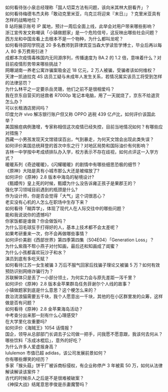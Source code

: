 如何看待张小泉总经理称「国人切菜方法有问题，该向米其林大厨看齐」？  
如何看待梅德韦杰夫称「敢动克里米亚，乌克兰将迎来『末日』」？克里米亚具有怎样的战略地位？  
B 站将展示账号 IP 属地，预计一周后全面上线，此举会对用户带来哪些影响？  
浙江宣传发文称嘲讽「小镇做题家」是一个危险信号，这反映出哪些社会问题？  
西方龙和中国龙看上去根本不是一个物种，为什么都叫龙呢？  
如何看待邵阳学院送 20 多名教师到菲律宾亚当森大学读哲学博士，毕业后再以每人 80 多万费用引进？  
成都本次疫情毒株国内无同源序列，传播速度为 BA.2 的 1.2 倍，意味着什么？对目前疫情形势带来哪些挑战？  
网曝湖南一养老公寓诈骗案吸金近 18 亿元，2 万人被骗，受骗者该如何维权？  
天津一凯迪拉克 4S 店员工疑与未成年人发生关系，若情况属实该员工将受到怎样的法律惩罚？  
为什么林平之一定要杀岳灵珊，他们之前不是很相爱吗？  
我在京东自营买的拯救者 R7000p 笔记本电脑，用了一天就烧了，京东不给退货怎么办？  
可以长租酒店房间吗？  
印度允许 vivo 解冻银行账户但又称 OPPO 逃税 439 亿卢比，如何评价该国此举？  
美国猴痘病例激增，专家称相信这次疫情已经失控，目前当地情况如何？有哪些应对措施？  
西藏一小男孩发现天文馆错误百出，气到暴走，为何天文馆会出现此类失误？  
如何评价美国总统拜登的首次中东之行？对地区局势和国际油价有何影响？  
吉林一中学按中考成绩排队办入学，校方表示不存在歧视，如何点评这一入学方式？  
暖暖系列《奇迹暖暖》，《闪耀暖暖》的剧情中有哪些细思恐极的细节？  
《原神》大陆是真有小城市那么大还是被缩放了?  
如何评价《原神》2.8 版本中海岛的秘境设计?  
《甄嬛传》皇上死的时候，甄嬛为什么没告诉雍正孩子是果郡王的？  
强化学习领域目前遇到的瓶颈是什么?  
作为设计师，你是否会觉得「大气」这个词很恶心？  
老实没有心机的人怎么在职场中生存下来？  
如何看待「糊弄学」，体现了现代人在人际交往中的哪些问题？  
能和我说说你的遗憾吗?  
你家饭都是谁做？你会做饭吗？  
为什么羽毛球反手打得好的人，基本上技术都不会太差呢？  
如果考研重来一次，你不会再做哪些事情？  
如何评价美剧《西部世界》第四季第四集（S04E04）「Generation Loss」？  
为什么紫薇不帮小燕子对付知画，最后还和知画成了闺蜜？  
为什么小孩都喜欢玩沙子和水？  
演员到底有多吃天赋？  
如何看待江苏一女生被骗 3 万后不服气回家后找骗子理论又被骗 5 万？如何有效预防识别网络诈骗行为？  
苏联解体只是丢了一小部分领土，为何实力会与原先差距一泻千里？  
如何评价《原神》2.8 版本金苹果群岛任务菲谢尔个人线的故事？  
小镇做题家到底是什么意思？这个梗怎么来的？  
救治流浪猫需要五千块，我个人愿意出一千块，其他的在小区群里发的众筹，这样做是否有问题？  
如何看待《原神》2.8 金苹果海岛活动？  
中考查分出来那一刻有什么心理感受?  
在大学里化妆重要吗?  
如何评价《海贼王》1054 话情报？  
国企，领导从总部部门长调去子公司做一把手，问我愿不愿意跟，我该何去何从？  
哪些饮料「冻成冰棍后」，意外的好吃？  
为什么许多人爱虚报身高？  
lululemon 市值已超 adidas，该公司发展前景如何？  
你有哪些爆笑的经历？  
多家「猴头菇」饼干厂被诉商标侵权，有企业称停产 3 年被索 50 万，如何从法律解读解读该案件？  
古代的时候杀人之后是不是很难被破案？  
《神探大战》结尾意思李俊是杀妻魔警吗？  
